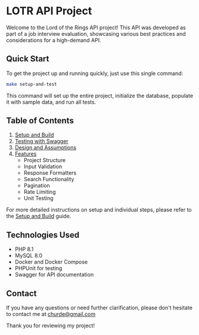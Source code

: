 # LOTR API Project

Welcome to the Lord of the Rings API project! This API was developed as part of a job interview evaluation, showcasing various best practices and considerations for a high-demand API.

## Quick Start

To get the project up and running quickly, just use this single command:

```bash
make setup-and-test
```

This command will set up the entire project, initialize the database, populate it with sample data, and run all tests.

## Table of Contents

1. [Setup and Build](SETUP.md)
2. [Testing with Swagger](TESTING.md)
3. [Design and Assumptions](DESIGN.md)
4. [Features](FEATURES.md)
   - Project Structure
   - Input Validation
   - Response Formatters
   - Search Functionality
   - Pagination
   - Rate Limiting
   - Unit Testing

For more detailed instructions on setup and individual steps, please refer to the [Setup and Build](SETUP.md) guide.

## Technologies Used

- PHP 8.1
- MySQL 8.0
- Docker and Docker Compose
- PHPUnit for testing
- Swagger for API documentation

## Contact

If you have any questions or need further clarification, please don't hesitate to contact me at churde@gmail.com

Thank you for reviewing my project!
